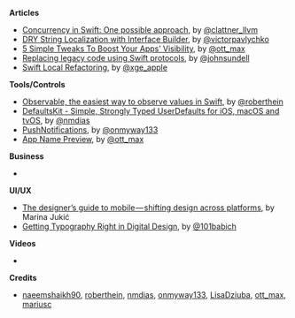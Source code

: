 
**Articles**

* [Concurrency in Swift: One possible approach](https://gist.github.com/lattner/31ed37682ef1576b16bca1432ea9f782), by [@clattner_llvm](https://twitter.com/clattner_llvm)
* [DRY String Localization with Interface Builder](https://medium.com/flawless-app-stories/dry-string-localization-with-interface-builder-665496eb0270), by [@victorpavlychko](https://twitter.com/victorpavlychko)
* [5 Simple Tweaks To Boost Your Apps’ Visibility](https://medium.com/@transporter_app/5-simple-tweaks-to-boost-your-apps-visibility-61435adb3f65), by [@ott_max](twitter.com/ott_max)
* [Replacing legacy code using Swift protocols](https://www.swiftbysundell.com/posts/replacing-legacy-code-using-swift-protocols), by [@johnsundell](https://twitter.com/johnsundell)
* [Swift Local Refactoring](https://swift.org/blog/swift-local-refactoring/), by [@xge_apple](https://twitter.com/xge_apple/)

**Tools/Controls**

* [Observable, the easiest way to observe values in Swift](https://github.com/roberthein/Observable), by [@roberthein](https://twitter.com/roberthein)
* [DefaultsKit - Simple, Strongly Typed UserDefaults for iOS, macOS and tvOS](https://github.com/nmdias/DefaultsKit), by [@nmdias](https://github.com/nmdias)
* [PushNotifications](https://github.com/onmyway133/PushNotifications), by [@onmyway133](https://github.com/onmyway133)
* [App Name Preview](https://transporterapp.io/tools/app-name-preview), by [@ott_max](twitter.com/ott_max)

**Business**

*

**UI/UX**

* [The designer’s guide to mobile — shifting design across platforms](https://medium.com/capsized-eight/the-designers-guide-to-mobile-shifting-design-across-platforms-9655e007f470), by Marina Jukić
* [Getting Typography Right in Digital Design](https://medium.springboard.com/the-guide-to-getting-typography-right-in-digital-design-bb61214ff3ad), by [@101babich](https://twitter.com/101babich)

**Videos**

*

**Credits**

* [naeemshaikh90](https://github.com/naeemshaikh90), [roberthein](https://github.com/roberthein), [nmdias](https://github.com/nmdias), [onmyway133](https://github.com/onmyway133), [LisaDziuba](https://github.com/LisaDziuba), [ott_max](twitter.com/ott_max), [mariusc](https://github.com/mariusc)
